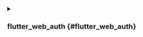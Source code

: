 <details>
  <summary>

### flutter_web_auth {#flutter_web_auth}

</summary>

[flutter_web_auth](https://pub.dev/packages/flutter_web_auth) ถูกใช้เบื้องหลังใน SDK ของ Logto สำหรับ flutter เราอาศัยอินเทอร์เฟซการโต้ตอบแบบ webview ของมันเพื่อเปิดหน้าการอนุญาต (authorization) ของ Logto

:::note
ปลั๊กอินนี้ใช้ ASWebAuthenticationSession บน iOS 12+ และ macOS 10.15+, SFAuthenticationSession บน iOS 11, Chrome Custom Tabs บน Android และเปิดหน้าต่างใหม่บน Web
คุณสามารถ build ได้กับ iOS 8+ แต่ปัจจุบันรองรับเฉพาะ iOS 11 ขึ้นไปเท่านั้น
:::

### ลงทะเบียน callback url บน Android {#register-the-callback-url-on-android}

เพื่อจับ callback url จากหน้าลงชื่อเข้าใช้ของ Logto คุณจะต้องลงทะเบียน redirectUri สำหรับการลงชื่อเข้าใช้ของคุณใน AndroidManifest.xml

```xml
<activity android:name="com.linusu.flutter_web_auth.CallbackActivity" android:exported="true">
    <intent-filter android:label="flutter_web_auth">
        <action android:name="android.intent.action.VIEW"/>
        <category android:name="android.intent.category.DEFAULT"/>
        <category android:name="android.intent.category.BROWSABLE"/>
        <data android:scheme="io.logto"/>
    </intent-filter>
</activity>
```

</details>
